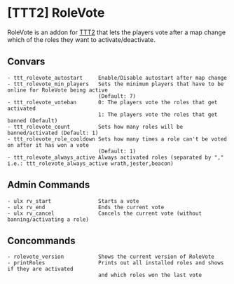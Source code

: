 # [TTT2] RoleVote
RoleVote is an addon for [TTT2](https://github.com/TTT-2/TTT2) that lets the players vote after a map change which of the roles they want to activate/deactivate.
## Convars
```
- ttt_rolevote_autostart     Enable/Disable autostart after map change
- ttt_rolevote_min_players   Sets the minimum players that have to be online for RoleVote being active
                             (Default: 7)
- ttt_rolevote_voteban       0: The players vote the roles that get activated
                             1: The players vote the roles that get banned (Default)
- ttt_rolevote_count         Sets how many roles will be banned/activated (Default: 1)
- ttt_rolevote_role_cooldown Sets how many times a role can't be voted on after it has won a vote
                             (Default: 1)
- ttt_rolevote_always_active Always activated roles (separated by "," i.e.: ttt_rolevote_always_active wrath,jester,beacon)
```
## Admin Commands
```
- ulx rv_start               Starts a vote
- ulx rv_end                 Ends the current vote
- ulx rv_cancel              Cancels the current vote (without banning/activating a role)
```
## Concommands
```
- rolevote_version           Shows the current version of RoleVote
- printRoles                 Prints out all installed roles and shows if they are activated
                             and which roles won the last vote
```
